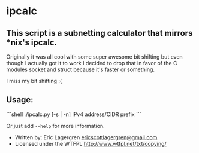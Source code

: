 ipcalc
======

<h2>This script is a subnetting calculator that mirrors *nix's ipcalc.</h2>

<p>Originally it was all cool with some super awesome bit shifting but
even though I actually got it to work I decided to drop that in favor
of the C modules socket and struct because it's faster or something.</p>

<p>I miss my bit shifting :(</p>

<h2>Usage:</h2>
```shell
./ipcalc.py [-s | -n] IPv4 address/CIDR prefix
```

Or just add ``--help`` for more information.

- Written by: Eric Lagergren <ericscottlagergren@gmail.com>
- Licensed under the WTFPL <http://www.wtfpl.net/txt/copying/>